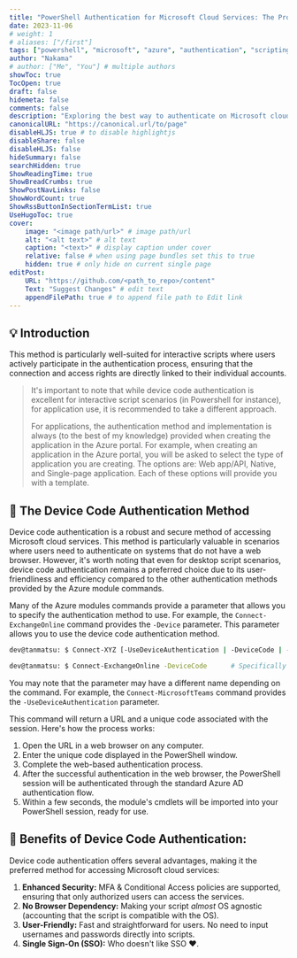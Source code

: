 ```yaml
---
title: "PowerShell Authentication for Microsoft Cloud Services: The Proper Way"
date: 2023-11-06
# weight: 1
# aliases: ["/first"]
tags: ["powershell", "microsoft", "azure", "authentication", "scripting", "good-practices", "security"]
author: "Nakama"
# author: ["Me", "You"] # multiple authors
showToc: true
TocOpen: true
draft: false
hidemeta: false
comments: false
description: "Exploring the best way to authenticate on Microsoft cloud services: using a device code"
canonicalURL: "https://canonical.url/to/page"
disableHLJS: true # to disable highlightjs
disableShare: false
disableHLJS: false
hideSummary: false
searchHidden: true
ShowReadingTime: true
ShowBreadCrumbs: true
ShowPostNavLinks: false
ShowWordCount: true
ShowRssButtonInSectionTermList: true
UseHugoToc: true
cover:
    image: "<image path/url>" # image path/url
    alt: "<alt text>" # alt text
    caption: "<text>" # display caption under cover
    relative: false # when using page bundles set this to true
    hidden: true # only hide on current single page
editPost:
    URL: "https://github.com/<path_to_repo>/content"
    Text: "Suggest Changes" # edit text
    appendFilePath: true # to append file path to Edit link
---
```


## 💡 Introduction

This method is particularly well-suited for interactive scripts where users actively participate in the authentication process, ensuring that the connection and access rights are directly linked to their individual accounts.

> It's important to note that while device code authentication is excellent for interactive script scenarios (in Powershell for instance), for application use, it is recommended to take a different approach.
> 
> For applications, the authentication method and implementation is always (to the best of my knowledge) provided when creating the application in the Azure portal. For example, when creating an application in the Azure portal, you will be asked to select the type of application you are creating. The options are: Web app/API, Native, and Single-page application. Each of these options will provide you with a template.

## 🚀 The Device Code Authentication Method

Device code authentication is a robust and secure method of accessing Microsoft cloud services. This method is particularly valuable in scenarios where users need to authenticate on systems that do not have a web browser. However, it's worth noting that even for desktop script scenarios, device code authentication remains a preferred choice due to its user-friendliness and efficiency compared to the other authentication methods provided by the Azure module commands. 

Many of the Azure modules commands provide a parameter that allows you to specify the authentication method to use.
For example, the `Connect-ExchangeOnline` command provides the `-Device` parameter. This parameter allows you to use the device code authentication method.

```bash
dev@tanmatsu: $ Connect-XYZ [-UseDeviceAuthentication | -DeviceCode | -DeviceAuth | -Device]

dev@tanmatsu: $ Connect-ExchangeOnline -DeviceCode      # Specifically for Exchange Online
```

You may note that the parameter may have a different name depending on the command. For example, the `Connect-MicrosoftTeams` command provides the `-UseDeviceAuthentication` parameter.

This command will return a URL and a unique code associated with the session. Here's how the process works:
1. Open the URL in a web browser on any computer.
2. Enter the unique code displayed in the PowerShell window.
3. Complete the web-based authentication process.
4. After the successful authentication in the web browser, the PowerShell session will be authenticated through the standard Azure AD authentication flow.
5. Within a few seconds, the module's cmdlets will be imported into your PowerShell session, ready for use.

## 💪 Benefits of Device Code Authentication:

Device code authentication offers several advantages, making it the preferred method for accessing Microsoft cloud services:
1. **Enhanced Security:** MFA & Conditional Access policies are supported, ensuring that only authorized users can access the services.
2. **No Browser Dependency:** Making your script *almost* OS agnostic (accounting that the script is compatible with the OS).
3. **User-Friendly:** Fast and straightforward for users. No need to input usernames and passwords directly into scripts.
4. **Single Sign-On (SSO):** Who doesn't like SSO ❤️.